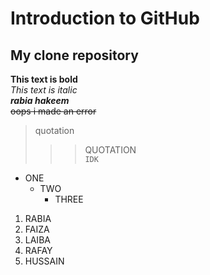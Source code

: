 # Introduction to GitHub
## My clone repository
**This text is bold**\
_This text is italic_\
***rabia hakeem***\
~~oops i made an error~~
> quotation
>>> QUOTATION\
>>> ```IDK```
- ONE
  * TWO
    + THREE
1. RABIA
2. FAIZA
3. LAIBA
4. RAFAY
5. HUSSAIN
